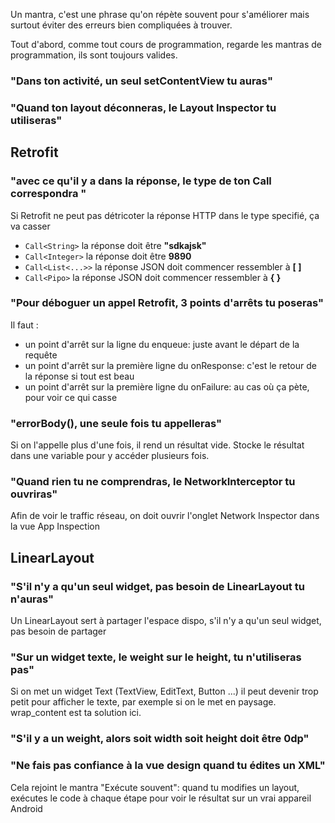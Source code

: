 Un mantra, c'est une phrase qu'on répète souvent pour s'améliorer mais surtout éviter des erreurs bien compliquées à trouver.

Tout d'abord, comme tout cours de programmation, regarde les mantras de programmation, 
ils sont toujours valides.

### "Dans ton activité, un seul setContentView tu auras"

### "Quand ton layout déconneras, le Layout Inspector tu utiliseras"

## Retrofit

### "avec ce qu'il y a dans la réponse, le type de ton Call correspondra "
Si Retrofit ne peut pas détricoter la réponse HTTP dans le type specifié, ça va casser
- ```Call<String>``` la réponse doit être **"sdkajsk"**
- ```Call<Integer>``` la réponse doit être **9890**
- ```Call<List<...>>``` la réponse JSON doit commencer ressembler à **[    ]**
- ```Call<Pipo>``` la réponse JSON doit commencer ressembler à **{    }**

### "Pour déboguer un appel Retrofit, 3 points d'arrêts tu poseras"
Il faut :
- un point d'arrêt sur la ligne du enqueue: juste avant le départ de la requête
- un point d'arrêt sur la première ligne du onResponse: c'est le retour de la réponse si tout est beau
- un point d'arrêt sur la première ligne du onFailure: au cas où ça pète, pour voir ce qui casse

### "errorBody(), une seule fois tu appelleras"

Si on l'appelle plus d'une fois, il rend un résultat vide. Stocke le résultat dans une variable pour
y accéder plusieurs fois.

### "Quand rien tu ne comprendras, le NetworkInterceptor tu ouvriras"

Afin de voir le traffic réseau, on doit ouvrir l'onglet Network Inspector dans la vue App Inspection

## LinearLayout

### "S'il n'y a qu'un seul widget, pas besoin de LinearLayout tu n'auras"
Un LinearLayout sert à partager l'espace dispo, s'il n'y a qu'un seul widget, pas besoin de partager

### "Sur un widget texte, le weight sur le height, tu n'utiliseras pas"

Si on met un widget Text (TextView, EditText, Button ...) il peut devenir trop petit pour afficher le texte, 
par exemple si on le met en paysage. wrap_content est ta solution ici.

### "S'il y a un weight, alors soit width soit height doit être 0dp"

### "Ne fais pas confiance à la vue design quand tu édites un XML"
Cela rejoint le mantra "Exécute souvent": quand tu modifies un layout, exécutes le code à chaque étape
pour voir le résultat sur un vrai appareil Android




